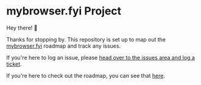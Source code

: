 # mybrowser.fyi Project 

Hey there! 👋

Thanks for stopping by. This repository is set up to map out the [mybrowser.fyi](mybrowser.fyi) roadmap and track any issues. 

If you're here to log an issue, please [head over to the issues area and log a ticket](https://github.com/hankchizljaw/mybrowser.fyi-project/issues).

If you're here to check out the roadmap, you can see that [here](https://github.com/hankchizljaw/mybrowser.fyi-project/projects/1).
